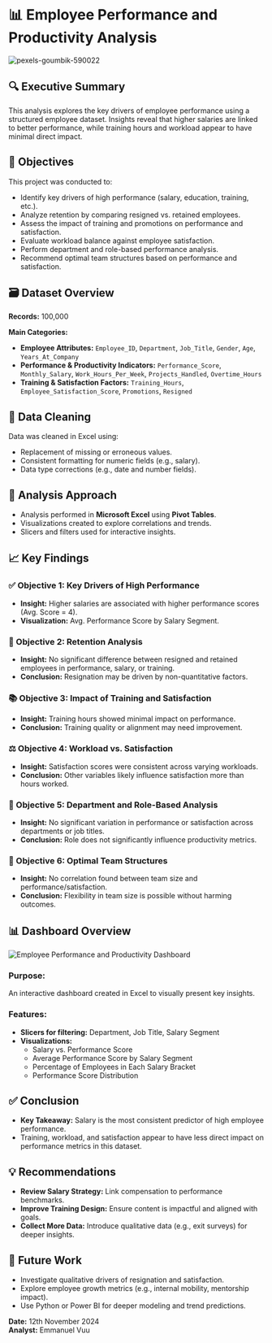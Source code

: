 # 📊 Employee Performance and Productivity Analysis
![pexels-goumbik-590022](https://github.com/user-attachments/assets/28188636-ec2a-4669-80ef-19f5c1e6e69b)

## 🔍 Executive Summary

This analysis explores the key drivers of employee performance using a structured employee dataset. Insights reveal that higher salaries are linked to better performance, while training hours and workload appear to have minimal direct impact.

## 🎯 Objectives

This project was conducted to:
- Identify key drivers of high performance (salary, education, training, etc.).
- Analyze retention by comparing resigned vs. retained employees.
- Assess the impact of training and promotions on performance and satisfaction.
- Evaluate workload balance against employee satisfaction.
- Perform department and role-based performance analysis.
- Recommend optimal team structures based on performance and satisfaction.

## 🗃️ Dataset Overview

**Records:** 100,000  

**Main Categories:**
- **Employee Attributes:** `Employee_ID`, `Department`, `Job_Title`, `Gender`, `Age`, `Years_At_Company`
- **Performance & Productivity Indicators:** `Performance_Score`, `Monthly_Salary`, `Work_Hours_Per_Week`, `Projects_Handled`, `Overtime_Hours`
- **Training & Satisfaction Factors:** `Training_Hours`, `Employee_Satisfaction_Score`, `Promotions`, `Resigned`

## 🧹 Data Cleaning

Data was cleaned in Excel using:
- Replacement of missing or erroneous values.
- Consistent formatting for numeric fields (e.g., salary).
- Data type corrections (e.g., date and number fields).

## 🧪 Analysis Approach

- Analysis performed in **Microsoft Excel** using **Pivot Tables**.
- Visualizations created to explore correlations and trends.
- Slicers and filters used for interactive insights.

## 📈 Key Findings

### ✅ Objective 1: Key Drivers of High Performance
- **Insight:** Higher salaries are associated with higher performance scores (Avg. Score = 4).
- **Visualization:** Avg. Performance Score by Salary Segment.

### 🔄 Objective 2: Retention Analysis
- **Insight:** No significant difference between resigned and retained employees in performance, salary, or training.
- **Conclusion:** Resignation may be driven by non-quantitative factors.

### 📚 Objective 3: Impact of Training and Satisfaction
- **Insight:** Training hours showed minimal impact on performance.
- **Conclusion:** Training quality or alignment may need improvement.

### ⚖️ Objective 4: Workload vs. Satisfaction
- **Insight:** Satisfaction scores were consistent across varying workloads.
- **Conclusion:** Other variables likely influence satisfaction more than hours worked.

### 🏢 Objective 5: Department and Role-Based Analysis
- **Insight:** No significant variation in performance or satisfaction across departments or job titles.
- **Conclusion:** Role does not significantly influence productivity metrics.

### 👥 Objective 6: Optimal Team Structures
- **Insight:** No correlation found between team size and performance/satisfaction.
- **Conclusion:** Flexibility in team size is possible without harming outcomes.

## 📊 Dashboard Overview
![Employee Performance and Productivity Dashboard](https://github.com/user-attachments/assets/ee3b6b40-f0f2-4137-a172-a762ae414289)

### **Purpose:**
An interactive dashboard created in Excel to visually present key insights.

### **Features:**
- **Slicers for filtering:** Department, Job Title, Salary Segment
- **Visualizations:**
  - Salary vs. Performance Score
  - Average Performance Score by Salary Segment
  - Percentage of Employees in Each Salary Bracket
  - Performance Score Distribution

## ✅ Conclusion

- **Key Takeaway:** Salary is the most consistent predictor of high employee performance.
- Training, workload, and satisfaction appear to have less direct impact on performance metrics in this dataset.

## 💡 Recommendations

- **Review Salary Strategy:** Link compensation to performance benchmarks.
- **Improve Training Design:** Ensure content is impactful and aligned with goals.
- **Collect More Data:** Introduce qualitative data (e.g., exit surveys) for deeper insights.

## 🔭 Future Work

- Investigate qualitative drivers of resignation and satisfaction.
- Explore employee growth metrics (e.g., internal mobility, mentorship impact).
- Use Python or Power BI for deeper modeling and trend predictions.

**Date:** 12th November 2024  
**Analyst:** Emmanuel Vuu

